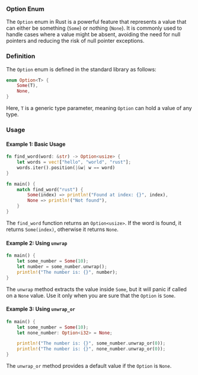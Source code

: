 ### Option Enum

The `Option` enum in Rust is a powerful feature that represents a value that can either be something (`Some`) or nothing (`None`). It is commonly used to handle cases where a value might be absent, avoiding the need for null pointers and reducing the risk of null pointer exceptions.

### Definition

The `Option` enum is defined in the standard library as follows:

```rust
enum Option<T> {
    Some(T),
    None,
}
```

Here, `T` is a generic type parameter, meaning `Option` can hold a value of any type.

### Usage

#### Example 1: Basic Usage

```rust
fn find_word(word: &str) -> Option<usize> {
    let words = vec!["hello", "world", "rust"];
    words.iter().position(|&w| w == word)
}

fn main() {
    match find_word("rust") {
        Some(index) => println!("Found at index: {}", index),
        None => println!("Not found"),
    }
}
```

The `find_word` function returns an `Option<usize>`. If the word is found, it returns `Some(index)`, otherwise it returns `None`.

#### Example 2: Using `unwrap`

```rust
fn main() {
    let some_number = Some(10);
    let number = some_number.unwrap();
    println!("The number is: {}", number);
}
```

The `unwrap` method extracts the value inside `Some`, but it will panic if called on a `None` value. Use it only when you are sure that the `Option` is `Some`.

#### Example 3: Using `unwrap_or`

```rust
fn main() {
    let some_number = Some(10);
    let none_number: Option<i32> = None;

    println!("The number is: {}", some_number.unwrap_or(0));
    println!("The number is: {}", none_number.unwrap_or(0));
}
```

The `unwrap_or` method provides a default value if the `Option` is `None`.


